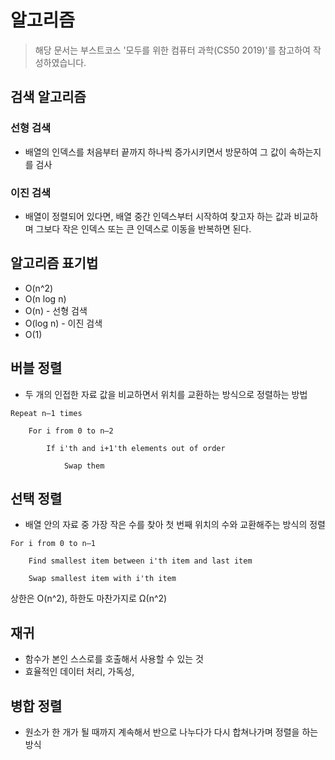 # 알고리즘
> 해당 문서는 부스트코스 '모두를 위한 컴퓨터 과학(CS50 2019)'를 참고하여 작성하였습니다.

## 검색 알고리즘
### 선형 검색 
- 배열의 인덱스를 처음부터 끝까지 하나씩 증가시키면서 방문하여 그 값이 속하는지를 검사

### 이진 검색
- 배열이 정렬되어 있다면, 배열 중간 인덱스부터 시작하여 찾고자 하는 값과 비교하며 그보다 작은 인덱스 또는 큰 인덱스로 이동을 반복하면 된다.

## 알고리즘 표기법
- O(n^2)
- O(n log n)
- O(n) - 선형 검색
- O(log n) - 이진 검색
- O(1)

## 버블 정렬
- 두 개의 인접한 자료 값을 비교하면서 위치를 교환하는 방식으로 정렬하는 방법
```
Repeat n–1 times

    For i from 0 to n–2

        If i'th and i+1'th elements out of order

            Swap them
```

## 선택 정렬
- 배열 안의 자료 중 가장 작은 수를 찾아 첫 번째 위치의 수와 교환해주는 방식의 정렬
```
For i from 0 to n–1

    Find smallest item between i'th item and last item

    Swap smallest item with i'th item

```

상한은 O(n^2), 하한도 마찬가지로 Ω(n^2)

## 재귀
- 함수가 본인 스스로를 호출해서 사용할 수 있는 것
- 효율적인 데이터 처리, 가독성, 

## 병합 정렬
- 원소가 한 개가 될 때까지 계속해서 반으로 나누다가 다시 합쳐나가며 정렬을 하는 방식

